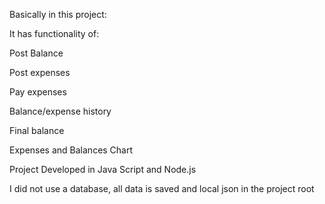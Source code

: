 Basically in this project:

It has functionality of:

Post Balance

Post expenses

Pay expenses

Balance/expense history

Final balance

Expenses and Balances Chart

Project Developed in Java Script and Node.js

I did not use a database, all data is saved and local json in the project root

